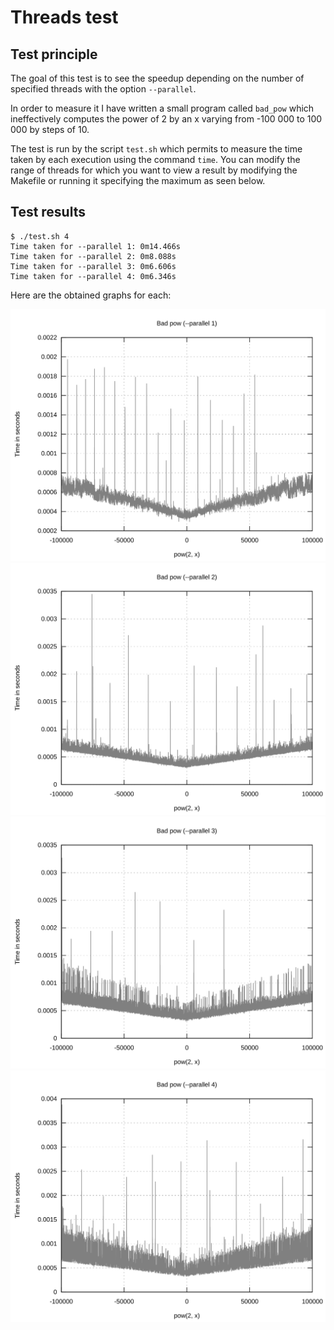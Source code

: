 # Threads test

## Test principle

The goal of this test is to see the speedup depending on the number of specified 
threads with the option `--parallel`.

In order to measure it I have written a small program called `bad_pow` which 
ineffectively computes the power of 2 by an x varying from -100 000 to 100 000 
by steps of 10.
 
The test is run by the script `test.sh` which permits to measure the time taken 
by each execution using the command `time`. You can modify the range of threads 
for which you want to view a result by modifying the Makefile or running it
specifying the maximum as seen below.

## Test results

```
$ ./test.sh 4
Time taken for --parallel 1: 0m14.466s
Time taken for --parallel 2: 0m8.088s
Time taken for --parallel 3: 0m6.606s
Time taken for --parallel 4: 0m6.346s
```

Here are the obtained graphs for each:

![](./results/p1_graph.svg)
![](./results/p2_graph.svg)
![](./results/p3_graph.svg)
![](./results/p4_graph.svg)
